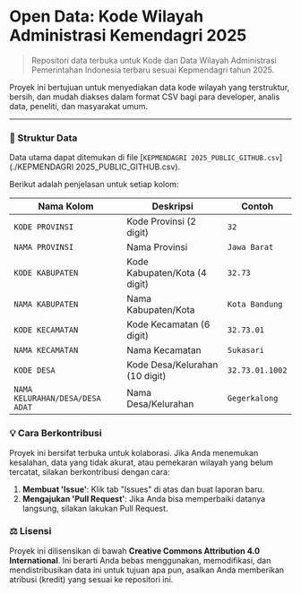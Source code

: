 # Open Data: Kode Wilayah Administrasi Kemendagri 2025

> Repositori data terbuka untuk Kode dan Data Wilayah Administrasi Pemerintahan Indonesia terbaru sesuai Kepmendagri tahun 2025.

Proyek ini bertujuan untuk menyediakan data kode wilayah yang terstruktur, bersih, dan mudah diakses dalam format CSV bagi para developer, analis data, peneliti, dan masyarakat umum.

---

### 📂 Struktur Data

Data utama dapat ditemukan di file [`KEPMENDAGRI 2025_PUBLIC_GITHUB.csv`](./KEPMENDAGRI 2025_PUBLIC_GITHUB.csv).

Berikut adalah penjelasan untuk setiap kolom:

| Nama Kolom                      | Deskripsi                               | Contoh          |
|---------------------------------|-----------------------------------------|-----------------|
| `KODE PROVINSI`                 | Kode Provinsi (2 digit)                 | `32`            |
| `NAMA PROVINSI`                 | Nama Provinsi                           | `Jawa Barat`    |
| `KODE KABUPATEN`                | Kode Kabupaten/Kota (4 digit)           | `32.73`         |
| `NAMA KABUPATEN`                | Nama Kabupaten/Kota                     | `Kota Bandung`  |
| `KODE KECAMATAN`                | Kode Kecamatan (6 digit)                | `32.73.01`      |
| `NAMA KECAMATAN`                | Nama Kecamatan                          | `Sukasari`      |
| `KODE DESA`                     | Kode Desa/Kelurahan (10 digit)          | `32.73.01.1002` |
| `NAMA KELURAHAN/DESA/DESA ADAT` | Nama Desa/Kelurahan                     | `Gegerkalong`   |


### 💡 Cara Berkontribusi

Proyek ini bersifat terbuka untuk kolaborasi. Jika Anda menemukan kesalahan, data yang tidak akurat, atau pemekaran wilayah yang belum tercatat, silakan berkontribusi dengan cara:

1.  **Membuat 'Issue'**: Klik tab "Issues" di atas dan buat laporan baru.
2.  **Mengajukan 'Pull Request'**: Jika Anda bisa memperbaiki datanya langsung, silakan lakukan Pull Request.

### ⚖️ Lisensi

Proyek ini dilisensikan di bawah **Creative Commons Attribution 4.0 International**. Ini berarti Anda bebas menggunakan, memodifikasi, dan mendistribusikan data ini untuk tujuan apa pun, asalkan Anda memberikan atribusi (kredit) yang sesuai ke repositori ini.

